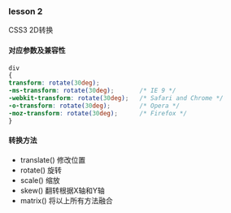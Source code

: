 ### lesson 2
CSS3 2D转换
#### 对应参数及兼容性
```css
div
{
transform: rotate(30deg);
-ms-transform: rotate(30deg);		/* IE 9 */
-webkit-transform: rotate(30deg);	/* Safari and Chrome */
-o-transform: rotate(30deg);		/* Opera */
-moz-transform: rotate(30deg);		/* Firefox */
}
```
#### 转换方法
- translate()  修改位置
- rotate()   旋转
- scale()    缩放
- skew()  翻转根据X轴和Y轴
- matrix()  将以上所有方法融合
